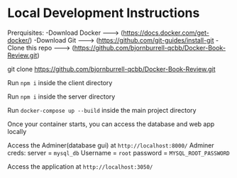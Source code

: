 # Local Development Instructions
Prerquisites:
-Download Docker ---> (https://docs.docker.com/get-docker/)
-Download Git    ---> (https://github.com/git-guides/install-git
-Clone this repo ---> (https://github.com/bjornburrell-qcbb/Docker-Book-Review.git) 

git clone https://github.com/bjornburrell-qcbb/Docker-Book-Review.git

Run `npm i` inside the client directory

Run `npm i` inside the server directory

Run `docker-compose up --build` inside the main project directory

Once your container starts, you can access the database and web app locally

Access the Adminer(database gui) at `http://localhost:8000/`
Adminer creds: server = `mysql_db`  Username = `root`  password = `MYSQL_ROOT_PASSWORD`

Access the application at `http://localhost:3050/` 

